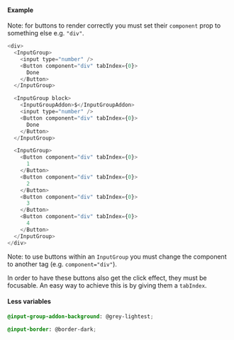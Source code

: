 #### Example

Note: for buttons to render correctly you must set their `component` prop to something else e.g. `"div"`.

```js
<div>
  <InputGroup>
    <input type="number" />
    <Button component="div" tabIndex={0}>
      Done
    </Button>
  </InputGroup>

  <InputGroup block>
    <InputGroupAddon>$</InputGroupAddon>
    <input type="number" />
    <Button component="div" tabIndex={0}>
      Done
    </Button>
  </InputGroup>

  <InputGroup>
    <Button component="div" tabIndex={0}>
      1
    </Button>
    <Button component="div" tabIndex={0}>
      2
    </Button>
    <Button component="div" tabIndex={0}>
      3
    </Button>
    <Button component="div" tabIndex={0}>
      4
    </Button>
  </InputGroup>
</div>
```

Note: to use buttons within an `InputGroup` you must change the component to another tag (e.g. `component="div"`).

In order to have these buttons also get the click effect, they must be focusable. An easy way to achieve this is by giving them a `tabIndex`.

#### Less variables

```css
@input-group-addon-background: @grey-lightest;

@input-border: @border-dark;
```
